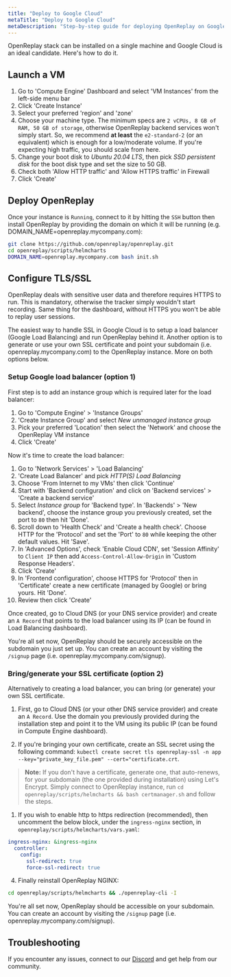 ```yaml
---
title: "Deploy to Google Cloud"
metaTitle: "Deploy to Google Cloud"
metaDescription: "Step-by-step guide for deploying OpenReplay on Google Cloud."
---
```


OpenReplay stack can be installed on a single machine and Google Cloud is an ideal candidate. Here's how to do it.

## Launch a VM

1. Go to 'Compute Engine' Dashboard and select 'VM Instances' from the left-side menu bar
2. Click 'Create Instance'
3. Select your preferred 'region' and 'zone'
4. Choose your machine type. The minimum specs are `2 vCPUs, 8 GB of RAM, 50 GB of storage`, otherwise OpenReplay backend services won't simply start. So, we recommend **at least** the `e2-standard-2` (or an equivalent) which is enough for a low/moderate volume. If you're expecting high traffic, you should scale from here.
4. Change your boot disk to *Ubuntu 20.04 LTS*, then pick *SSD persistent disk* for the boot disk type and set the size to 50 GB.
5. Check both 'Allow HTTP traffic' and 'Allow HTTPS traffic' in Firewall
9. Click 'Create'

## Deploy OpenReplay

Once your instance is `Running`, connect to it by hitting the `SSH` button then install OpenReplay by providing the domain on which it will be running (e.g. DOMAIN_NAME=openreplay.mycompany.com):

```bash
git clone https://github.com/openreplay/openreplay.git
cd openreplay/scripts/helmcharts
DOMAIN_NAME=openreplay.mycompany.com bash init.sh
```

## Configure TLS/SSL

OpenReplay deals with sensitive user data and therefore requires HTTPS to run. This is mandatory, otherwise the tracker simply wouldn't start recording. Same thing for the dashboard, without HTTPS you won't be able to replay user sessions.

The easiest way to handle SSL in Google Cloud is to setup a load balancer (Google Load Balancing) and run OpenReplay behind it. Another option is to generate or use your own SSL certificate and point your subdomain (i.e. openreplay.mycompany.com) to the OpenReplay instance. More on both options below.

### Setup Google load balancer (option 1)

First step is to add an instance group which is required later for the load balancer:

1. Go to 'Compute Engine' > 'Instance Groups'
2. 'Create Instance Group' and select *New unmanaged instance group*
3. Pick your preferred 'Location' then select the 'Network' and choose the OpenReplay VM instance
4. Click 'Create'

Now it's time to create the load balancer:

1. Go to 'Network Services' > 'Load Balancing'
2. 'Create Load Balancer' and pick *HTTP(S) Load Balancing*
3. Choose 'From Internet to my VMs' then click 'Continue'
4. Start with 'Backend configuration' and click on 'Backend services' > 'Create a backend service'
5. Select *Instance group* for 'Backend type'. In 'Backends' > 'New backend', choose the instance group you previously created, set the port to `80` then hit 'Done'.
6. Scroll down to 'Health Check' and 'Create a health check'. Choose HTTP for the 'Protocol' and set the 'Port' to `80` while keeping the other default values. Hit 'Save'.
7. In 'Advanced Options', check 'Enable Cloud CDN', set 'Session Affinity' to `Client IP` then add `Access-Control-Allow-Origin` in 'Custom Response Headers'.
8. Click 'Create'
9.  In 'Frontend configuration', choose HTTPS for 'Protocol' then in 'Certificate' create a new certificate (managed by Google) or bring yours. Hit 'Done'.
10. Review then click 'Create'

Once created, go to Cloud DNS (or your DNS service provider) and create an `A Record` that points to the load balancer using its IP (can be found in Load Balancing dashboard).

You're all set now, OpenReplay should be securely accessible on the subdomain you just set up. You can create an account by visiting the `/signup` page (i.e. openreplay.mycompany.com/signup).

### Bring/generate your SSL certificate (option 2)

Alternatively to creating a load balancer, you can bring (or generate) your own SSL certificate.

1. First, go to Cloud DNS (or your other DNS service provider) and create an `A Record`. Use the domain you previously provided during the installation step and point it to the VM using its public IP (can be found in Compute Engine dashboard).

2. If you're bringing your own certificate, create an SSL secret using the following command: `kubectl create secret tls openreplay-ssl -n app --key="private_key_file.pem" --cert="certificate.crt`.

> **Note:** If you don't have a certificate, generate one, that auto-renews, for your subdomain (the one provided during installation) using Let's Encrypt. Simply connect to OpenReplay instance, run `cd openreplay/scripts/helmcharts && bash certmanager.sh` and follow the steps.

1. If you wish to enable http to https redirection (recommended), then uncomment the below block, under the `ingress-nginx` section, in `openreplay/scripts/helmcharts/vars.yaml`:
   
```yaml
ingress-nginx: &ingress-nginx
  controller:
    config:
      ssl-redirect: true
      force-ssl-redirect: true
```

4. Finally reinstall OpenReplay NGINX:

```bash
cd openreplay/scripts/helmcharts && ./openreplay-cli -I
```

You're all set now, OpenReplay should be accessible on your subdomain. You can create an account by visiting the `/signup` page (i.e. openreplay.mycompany.com/signup).

## Troubleshooting

If you encounter any issues, connect to our [Discord](https://discord.openreplay.com) and get help from our community.
